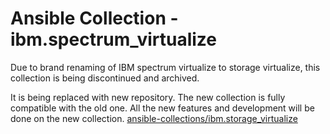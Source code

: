 # Ansible Collection - ibm.spectrum_virtualize

Due to brand renaming of IBM spectrum virtualize to storage virtualize, this collection is being discontinued and archived.

It is being replaced with new repository. The new collection is fully compatible with the old one. All the new features and development will be done on the new collection.
[ansible-collections/ibm.storage_virtualize](https://github.com/ansible-collections/ibm.storage_virtualize)
